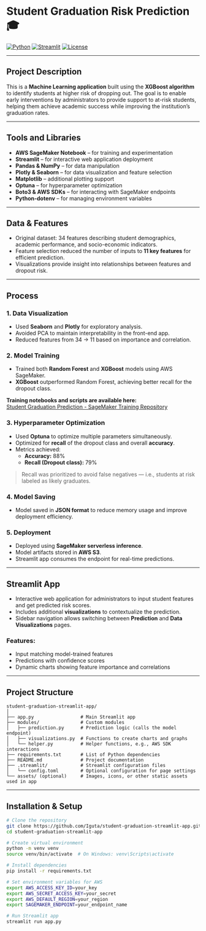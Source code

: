 # Student Graduation Risk Prediction 🎓

[![Python](https://img.shields.io/badge/python-3.9-blue)](https://www.python.org/)
[![Streamlit](https://img.shields.io/badge/streamlit-1.48.1-orange)](https://streamlit.io/)
[![License](https://img.shields.io/badge/license-MIT-green)](LICENSE)

---

## Project Description
This is a **Machine Learning application** built using the **XGBoost algorithm** to identify students at higher risk of dropping out. The goal is to enable early interventions by administrators to provide support to at-risk students, helping them achieve academic success while improving the institution’s graduation rates.

---

## Tools and Libraries
- **AWS SageMaker Notebook** – for training and experimentation  
- **Streamlit** – for interactive web application deployment  
- **Pandas & NumPy** – for data manipulation  
- **Plotly & Seaborn** – for data visualization and feature selection  
- **Matplotlib** – additional plotting support  
- **Optuna** – for hyperparameter optimization  
- **Boto3 & AWS SDKs** – for interacting with SageMaker endpoints  
- **Python-dotenv** – for managing environment variables  

---

## Data & Features
- Original dataset: 34 features describing student demographics, academic performance, and socio-economic indicators.  
- Feature selection reduced the number of inputs to **11 key features** for efficient prediction.  
- Visualizations provide insight into relationships between features and dropout risk.

---

## Process

### 1. Data Visualization
- Used **Seaborn** and **Plotly** for exploratory analysis.  
- Avoided PCA to maintain interpretability in the front-end app.  
- Reduced features from 34 → 11 based on importance and correlation.

### 2. Model Training
- Trained both **Random Forest** and **XGBoost** models using AWS SageMaker.  
- **XGBoost** outperformed Random Forest, achieving better recall for the dropout class.  

**Training notebooks and scripts are available here:**  
[Student Graduation Prediction - SageMaker Training Repository](https://github.com/Iguta/student-graduation-prediction-ssagemaker-inference)

### 3. Hyperparameter Optimization
- Used **Optuna** to optimize multiple parameters simultaneously.  
- Optimized for **recall** of the dropout class and overall **accuracy**.  
- Metrics achieved:
  - **Accuracy:** 88%  
  - **Recall (Dropout class):** 79%  

> Recall was prioritized to avoid false negatives — i.e., students at risk labeled as likely graduates.

### 4. Model Saving
- Model saved in **JSON format** to reduce memory usage and improve deployment efficiency.  

### 5. Deployment
- Deployed using **SageMaker serverless inference**.  
- Model artifacts stored in **AWS S3**.  
- Streamlit app consumes the endpoint for real-time predictions.  

---

## Streamlit App
- Interactive web application for administrators to input student features and get predicted risk scores.  
- Includes additional **visualizations** to contextualize the prediction.  
- Sidebar navigation allows switching between **Prediction** and **Data Visualizations** pages.  

### Features:
- Input matching model-trained features  
- Predictions with confidence scores  
- Dynamic charts showing feature importance and correlations  

---

## Project Structure
```
student-graduation-streamlit-app/
│
├── app.py                 # Main Streamlit app
├── modules/               # Custom modules
│   ├── prediction.py      # Prediction logic (calls the model endpoint)
│   ├── visualizations.py  # Functions to create charts and graphs
│   └── helper.py          # Helper functions, e.g., AWS SDK interactions
├── requirements.txt       # List of Python dependencies
├── README.md              # Project documentation
├── .streamlit/            # Streamlit configuration files
│   └── config.toml        # Optional configuration for page settings
└── assets/ (optional)     # Images, icons, or other static assets used in app
```

---

## Installation & Setup

```bash
# Clone the repository
git clone https://github.com/Iguta/student-graduation-streamlit-app.git
cd student-graduation-streamlit-app

# Create virtual environment
python -m venv venv
source venv/bin/activate  # On Windows: venv\Scripts\activate

# Install dependencies
pip install -r requirements.txt

# Set environment variables for AWS
export AWS_ACCESS_KEY_ID=your_key
export AWS_SECRET_ACCESS_KEY=your_secret
export AWS_DEFAULT_REGION=your_region
export SAGEMAKER_ENDPOINT=your_endpoint_name

# Run Streamlit app
streamlit run app.py
